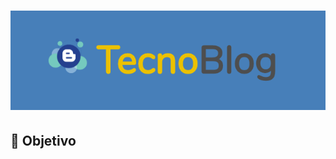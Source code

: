 <h1 align="center">
    <img alt="Tecnoblog" title="Tecnoblog" src=".github/logo.png" />
</h1>

## 🚀 Objetivo
